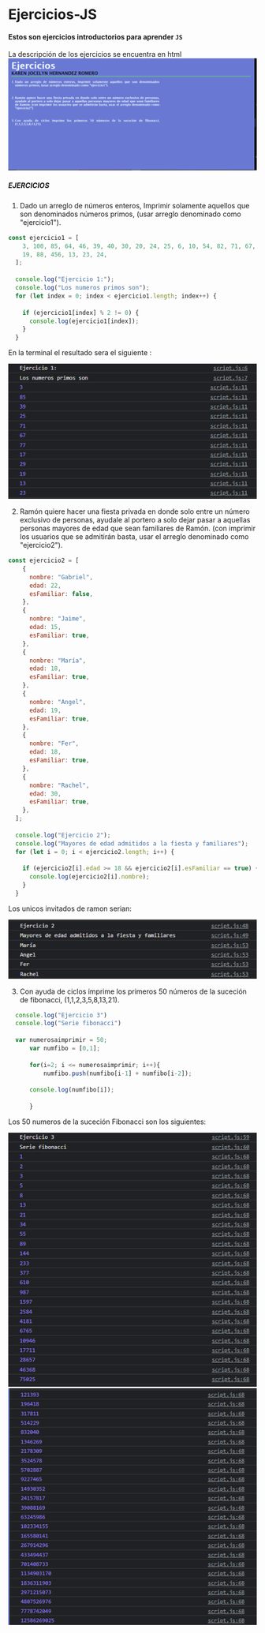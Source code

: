 # Ejercicios-JS
 #### Estos son ejercicios introductorios para aprender `JS`
 La descripción de los ejercicios se encuentra en html
 ![alt text](https://github.com/KarenHernandez08/Ejercicios-JS/blob/main/imagenes/index.PNG)
 
 ##### EJERCICIOS 
1. Dado un arreglo de números enteros, Imprimir solamente aquellos que son denominados números primos, (usar arreglo denominado como "ejercicio1").
```javascript
const ejercicio1 = [
    3, 100, 85, 64, 46, 39, 40, 30, 20, 24, 25, 6, 10, 54, 82, 71, 67, 77, 17, 29,
    19, 88, 456, 13, 23, 24,
  ];
  
  console.log("Ejercicio 1:");
  console.log("Los numeros primos son");
  for (let index = 0; index < ejercicio1.length; index++) {
  
    if (ejercicio1[index] % 2 != 0) {
      console.log(ejercicio1[index]);
    }
  }

```
En la terminal el resultado sera el siguiente :

![alt text](https://github.com/KarenHernandez08/Ejercicios-JS/blob/main/imagenes/ejercicio1.PNG)

2. Ramón quiere hacer una fiesta privada en donde solo entre un número exclusivo de personas, ayudale al portero a solo dejar pasar a aquellas personas mayores de edad que sean familiares de Ramón. (con imprimir los usuarios que se admitirán basta, usar el arreglo denominado como "ejercicio2").
```javascript
const ejercicio2 = [
    {
      nombre: "Gabriel",
      edad: 22,
      esFamiliar: false,
    },
    {
      nombre: "Jaime",
      edad: 15,
      esFamiliar: true,
    },
    {
      nombre: "María",
      edad: 18,
      esFamiliar: true,
    },
    {
      nombre: "Angel",
      edad: 19,
      esFamiliar: true,
    },
    {
      nombre: "Fer",
      edad: 18,
      esFamiliar: true,
    },
    {
      nombre: "Rachel",
      edad: 30,
      esFamiliar: true,
    },
  ];
  
  console.log("Ejercicio 2");
  console.log("Mayores de edad admitidos a la fiesta y familiares");
  for (let i = 0; i < ejercicio2.length; i++) {
  
    if (ejercicio2[i].edad >= 18 && ejercicio2[i].esFamiliar == true) {
      console.log(ejercicio2[i].nombre);
    }
  }

```
Los unicos invitados de ramon serian:

![alt text](https://github.com/KarenHernandez08/Ejercicios-JS/blob/main/imagenes/ejercicio2.PNG)


3. Con ayuda de ciclos imprime los primeros 50 números de la suceción de fibonacci, (1,1,2,3,5,8,13,21).
```javascript
  console.log("Ejercicio 3")
  console.log("Serie fibonacci")
  
  var numerosaimprimir = 50;
      var numfibo = [0,1];
  
      for(i=2; i <= numerosaimprimir; i++){
          numfibo.push(numfibo[i-1] + numfibo[i-2]);
              
      console.log(numfibo[i]);
  
      }
```
Los 50 numeros de la suceción Fibonacci son los siguientes:

![alt text](https://github.com/KarenHernandez08/Ejercicios-JS/blob/main/imagenes/ejercicio3.PNG)
![alt text](https://github.com/KarenHernandez08/Ejercicios-JS/blob/main/imagenes/ejer3.PNG)
 

